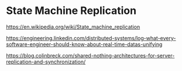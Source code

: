 # State Machine Replication

https://en.wikipedia.org/wiki/State_machine_replication



https://engineering.linkedin.com/distributed-systems/log-what-every-software-engineer-should-know-about-real-time-datas-unifying


https://blog.colinbreck.com/shared-nothing-architectures-for-server-replication-and-synchronization/